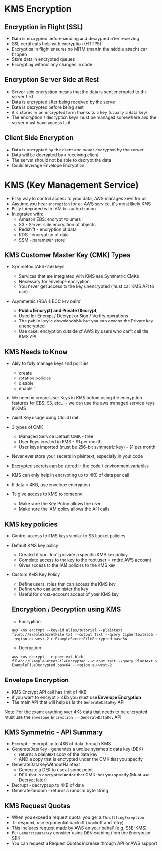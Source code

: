 # KMS Encryption

## Encryption in Flight (SSL)
* Data is encrypted before sending and decrypted after receiving 
* SSL certificats help with encryption (HTTPS)
* Encryption in flight ensures no MITM (man in the middle attach) can happen
* Store data in encrypted queues
* Encrypting without any changes in code

## Encryption Server Side at Rest
* Server side encryption means that the data is sent encrypted to the server first
* Data is encrypted after being received by the server
* Data is decrypted before being sent
* it is stored in an encrypted form thanks to a key (usually a data key)
* The encryption / decryption keys must be managed somewhere and the server must have access to it 

## Client Side Encryption
* Data is encrypted by the client and never decrypted by the server
* Data will be decrypted by a receiving client
* The server should not be able to decrypt the data
* Could leverage Envelope Encryption

# KMS (Key Management Service)
* Easy way to control access to your data, AWS manages keys for us
* Anytime you hear `encryption` for an AWS service, it's most likely KMS
* Fully integrated with IAM for authorization
* Integrated with:
  * Amazon EBS: encrypt volumes
  * S3 - Server side encryption of objects
  * Redshift - encryption of data
  * RDS - encryption of data
  * SSM  - parameter store

## KMS Customer Master Key (CMK) Types 
* Symmetric (AES-256 keys)
  * Services that are integrated with KMS use Symmetric CMKs
  * Necessary for envelope encryption
  * You never get access to the key unencrypted (must call KMS API to use)

* Asymmetric (RSA & ECC key pairs)
  * **Public (Encrypt) and Private (Decrypt)**
  * Used for Encrypt / Decrypt or Sign / Vertify operations
  * The public key is downloadable but you can access the Private key unencrypted
  * Use case: encryption outside of AWS by users who can't call the KMS API


## KMS Needs to Know
* Ably to fully manage keys and policies
  * create
  * rotation policies
  * disable
  * enable
  '
* We need to create User Keys in KMS before using the encryption features for EBS, S3, etc... - we can use the aws managed service keys in KMS

* Audit Key usage using CloudTrail
* 3 types of CMK 
  * Managed Service Default CMK - free
  * User Keys created in KMS - $1 per month
  * User keys imported (must be 256-bit symmetric key) - $1 per month
* Never ever store your secrets in plaintext, especially in your code
* Encrypted secrets can be stored in the code / environment variables
* KMS can only help in encrypting up to 4KB of data per call
* If data > 4KB, use envelope encryption
* To give access to KMS to someone 
  * Make sure the Key Policy allows the user
  * Make sure the IAM policy allows the API calls

## KMS key policies
* Control access to KMS keys similar to S3 bucket policies
* Default KMS key policy
  * Created if you don't provide a specific KMS key policy
  * Complete access to the key to the root user = entire AWS account
  * Gives access to the IAM policies to the KMS key

* Custom KMS Key Policy
  * Define users, roles that can access the KMS key
  * Define who can administer the key
  * Useful for cross-account access of your KMS key


  ## Encryption / Decryption using KMS
  * Encryption
  ```
  aws kms encrypt --key-id alias/tutorial --plaintext fileb://ExableSecretFile.txt --output text --query CiphertextBlob --region eu-west-2 > ExampleSecretFileEncrypted.base64
  ```

  * Decryption
  ```
  aws kms decrypt --ciphertext-blob fileb://ExampleSecretFileEncrypted --output text --query Plantext > ExampleFileDecrypted.base64 --region eu-west-2
  ```

## Envelope Encryption
* KMS Encrypt API call has limit of 4KB
* if you want to encrypt > 4Kb you must use **Envelope Encryption**
* The main API that will help us is the `GenerateDataKey` API

Note: For the exam: anything over 4KB data that needs to be encrypted must use the `Envelope Encryption` == `GenerateDataKey` API

## KMS Symmetric - API Summary
* Encrypt - encrypt up to 4KB of data through KMS
* GenerateDataKey - generates a unqiue symmetric data key (DEK)
  * returns a plaintext copy of the data key
  * AND a copy that is encrypted under the CMK that you specify
* GenerateDataKeyWithoutPlaintext
  * Generate a DEK to use at some point
  * DEK that is encrypted under that CMK that you specify (Must use Decrypt later)
* Decrupt - decrypt up to 4KB of data 
* GenerateRandom - returns a random byte string

## KMS Request Quotas
* When you exceed a request quota, you get a `ThrottlingException`
* To respond, use exponential backoff (backoff and retry)
* This includes request made by AWS on your behalf (e.g. SSE-KMS)
* For `GenerateDataKey` consider using DEK caching from the Encryption SDK
* You can request a Request Quotas increase through API or AWS support
